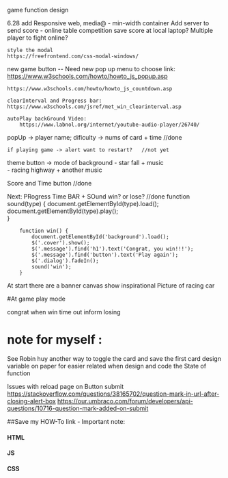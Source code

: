 game function design

6.28 add Responsive web, media@  - min-width container
     Add server to send score - online table competition
    save score at local laptop?
    Multiple player to fight online?

    style the modal
    https://freefrontend.com/css-modal-windows/
    

new game button -- Need new pop up menu to choose
    link: https://www.w3schools.com/howto/howto_js_popup.asp

    https://www.w3schools.com/howto/howto_js_countdown.asp

    clearInterval and Progress bar:
    https://www.w3schools.com/jsref/met_win_clearinterval.asp
    
    autoPlay backGround Video: 
        https://www.labnol.org/internet/youtube-audio-player/26740/

popUp -> player name; dificulty -> nums of card + time  //done

    if playing game -> alert want to restart?   //not yet

theme button -> mode of background - star fall + music      
                                   - racing highway + another music

Score and Time button //done

Next: PRogress Time BAR   +  SOund win? or lose?    //done
        function sound(type) {
           document.getElementById(type).load();
            document.getElementById(type).play();   
            }

        function win() {
            document.getElementById('background').load();
            $('.cover').show();
            $('.message').find('h1').text('Congrat, you win!!!');
            $('.message').find('button').text('Play again');    
            $('.dialog').fadeIn();
            sound('win');
        }


At start there are a banner canvas show inspirational Picture of racing car

#At game play  mode

congrat when win
time out inform losing

# note for myself : 
See Robin huy another way to toggle the card and save the first card
design variable on paper for easier related when design and code the State of function

Issues with reload page on Button submit
https://stackoverflow.com/questions/38165702/question-mark-in-url-after-closing-alert-box
https://our.umbraco.com/forum/developers/api-questions/10716-question-mark-added-on-submit


##Save my HOW-To link - Important note:
#### HTML
<!-- Sticky Box -->
<!-- https://www.w3schools.com/howto/howto_css_sticky_element.asp -->

<!-- how to?:https://www.w3schools.com/howto/howto_css_flip_card.asp -->
<!-- https://www.w3schools.com/howto/howto_css_modals.asp -->
        

#### JS
<!-- https://stackoverflow.com/questions/2450954/how-to-randomize-shuffle-a-javascript-array -->


#### CSS